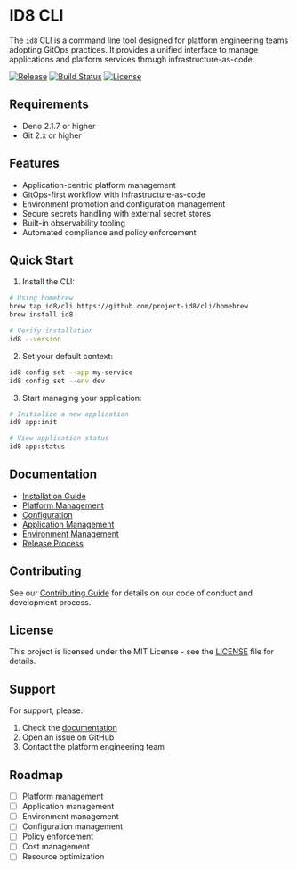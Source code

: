 # ID8 CLI

The `id8` CLI is a command line tool designed for platform engineering teams
adopting GitOps practices. It provides a unified interface to manage
applications and platform services through infrastructure-as-code.

[![Release](https://img.shields.io/github/v/release/project-id8/cli)](https://github.com/project-id8/cli/releases)
[![Build Status](https://github.com/project-id8/cli/workflows/Release/badge.svg)](https://github.com/project-id8/cli/actions)
[![License](https://img.shields.io/github/license/project-id8/cli)](LICENSE)

## Requirements

- Deno 2.1.7 or higher
- Git 2.x or higher

## Features

- Application-centric platform management
- GitOps-first workflow with infrastructure-as-code
- Environment promotion and configuration management
- Secure secrets handling with external secret stores
- Built-in observability tooling
- Automated compliance and policy enforcement

## Quick Start

1. Install the CLI:

```bash
# Using homebrew
brew tap id8/cli https://github.com/project-id8/cli/homebrew
brew install id8

# Verify installation
id8 --version
```

2. Set your default context:

```bash
id8 config set --app my-service
id8 config set --env dev
```

3. Start managing your application:

```bash
# Initialize a new application
id8 app:init

# View application status
id8 app:status
```

## Documentation

- [Installation Guide](docs/installation.md)
- [Platform Management](docs/platform.md)
- [Configuration](docs/configuration.md)
- [Application Management](docs/apps.md)
- [Environment Management](docs/environments.md)
- [Release Process](docs/releasing.md)

## Contributing

See our [Contributing Guide](docs/contributing.md) for details on our code of
conduct and development process.

## License

This project is licensed under the MIT License - see the [LICENSE](LICENSE) file
for details.

## Support

For support, please:

1. Check the [documentation](https://docs.project-id8.org)
2. Open an issue on GitHub
3. Contact the platform engineering team

## Roadmap

- [ ] Platform management
- [ ] Application management
- [ ] Environment management
- [ ] Configuration management
- [ ] Policy enforcement
- [ ] Cost management
- [ ] Resource optimization
